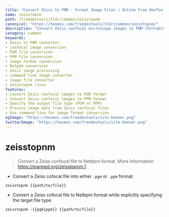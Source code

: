 ```yaml
---
title: "Convert Zeiss to PNM - Format Image Files | Online Free DevTools by Hexmos"
name: zeisstopnm
path: /freedevtools/tldr/common/zeisstopnm
canonical: "https://hexmos.com/freedevtools/tldr/common/zeisstopnm/"
description: "Convert Zeiss confocal microscope images to PNM (Portable Network Graphics) with Zeisstopnm. Easily format image files using command line. Free online tool, no registration required."
category: common
keywords:
- Zeiss to PNM converter
- confocal image conversion
- PGM file conversion
- PPM file conversion
- image format conversion
- Netpbm conversion
- Zeiss image processing
- command line image converter
- image file converter
- zeisstopnm linux
features:
- Convert Zeiss confocal images to PGM format
- Convert Zeiss confocal images to PPM format
- Specify the output file type (PGM or PPM)
- Process image data from Zeiss confocal files
- Use command line for image format conversion
ogImage: "https://hexmos.com/freedevtools/site-banner.png"
twitterImage: "https://hexmos.com/freedevtools/site-banner.png"
---
```


# zeisstopnm

> Convert a Zeiss confocal file to Netbpm format.
> More information: <https://manned.org/zeisstopnm.1>.

- Convert a Zeiss cofocal file into either `.pgm` or `.ppm` format:

`zeisstopnm {{path/to/file}}`

- Convert a Zeiss cofocal file to Netbpm format while explicitly specifying the target file type:

`zeisstopnm -{{pgm|ppm}} {{path/to/file}}`
